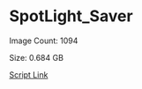 # SpotLight_Saver

Image Count: 1094

Size: 0.684 GB

[Script Link](https://github.com/liuyal/Archive/blob/master/Python/Utilities/Miscellaneous/spotlight_saver.py)